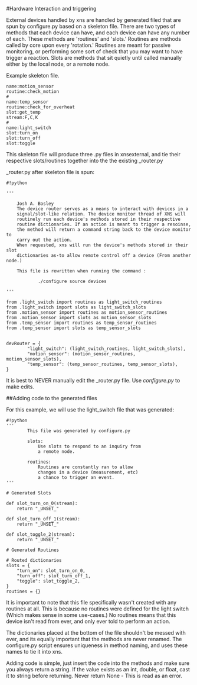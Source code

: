 #Hardware Interaction and triggering

External devices handled by xns are handled by generated filed that are spun by configure.py based on a skeleton file. There are two types of methods that each device can have, and each device can have any number of each. These methods are 'routines' and 'slots.' Routines are methods called by core upon every 'rotation.' Routines are meant for passive monitoring, or performing some sort of check that you may want to have trigger a reaction. Slots are methods that sit quietly until called manually either by the local node, or a remote node.

Example skeleton file. 
```
name:motion_sensor
routine:check_motion
#
name:temp_sensor
routine:check_for_overheat
slot:get_temp
stream:F,C,K
#
name:light_switch
slot:turn_on
slot:turn_off
slot:toggle
```

This skeleton file will produce three .py files in xnsexternal, and tie their respective slots/routines together into the the existing _router.py

_router.py after skeleton file is spun:

```
#!python

'''

    Josh A. Bosley 
    The device router serves as a means to interact with devices in a 
    signal/slot-like relation. The device monitor thread of XNS will
    routinely run each device's methods stored in their respective
    routine dictionaries. If an action is meant to trigger a resoinse,
    the method will return a command string back to the device monitor to
    carry out the action.
    When requested, xns will run the device's methods stored in their slot 
    dictionaries as-to allow remote control off a device (From another node.)

    This file is rewritten when running the command : 

            ./configure source devices

'''

from .light_switch import routines as light_switch_routines
from .light_switch import slots as light_switch_slots
from .motion_sensor import routines as motion_sensor_routines
from .motion_sensor import slots as motion_sensor_slots
from .temp_sensor import routines as temp_sensor_routines
from .temp_sensor import slots as temp_sensor_slots


devRouter = {
        "light_switch": (light_switch_routines, light_switch_slots),
        "motion_sensor": (motion_sensor_routines, motion_sensor_slots),
        "temp_sensor": (temp_sensor_routines, temp_sensor_slots),
}
```

It is best to NEVER manually edit the _router.py file. Use *configure.py* to make edits. 

##Adding code to the generated files

For this example, we will use the light_switch file that was generated: 
```
#!python
'''
        This file was generated by configure.py

        slots: 
            Use slots to respond to an inquiry from
            a remote node. 

        routines:
            Routines are constantly ran to allow
            changes in a device (measurement, etc) 
            a chance to trigger an event.
'''

# Generated Slots

def slot_turn_on_0(stream):
    return "_UNSET_"

def slot_turn_off_1(stream):
    return "_UNSET_"

def slot_toggle_2(stream):
    return "_UNSET_"

# Generated Routines

# Routed dictionaries
slots = {
    "turn_on": slot_turn_on_0,
    "turn_off": slot_turn_off_1,
    "toggle": slot_toggle_2,
}
routines = {}
```

It is important to note that this file specifically wasn't created with any routines at all. This is because no routines were defined for the light switch (Which makes sense in some use-cases.) No routines means that this device isn't read from ever, and only ever told to perform an action. 

The dictionaries placed at the bottom of the file shouldn't be messed with ever, and its equally important that the methods are never renamed. The configure.py script ensures uniqueness in method naming, and uses these names to tie it into xns. 

Adding code is simple, just insert the code into the methods and make sure you always return a string. If the value exists as an int, double, or float, cast it to string before returning. Never return None - This is read as an error.